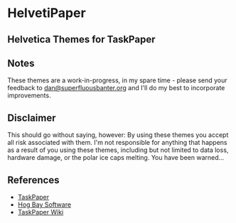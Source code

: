 # HelvetiPaper
## Helvetica Themes for TaskPaper

## Notes
These themes are a work-in-progress, in my spare time - please send your feedback to dan@superfluousbanter.org and I'll do my best to incorporate improvements.

## Disclaimer
This should go without saying, however: By using these themes you accept all risk associated with them. I'm not responsible
for anything that happens as a result of you using these themes, including but not limited to data loss, hardware
damage, or the polar ice caps melting. You have been warned...

## References
+ [TaskPaper][1]
+ [Hog Bay Software][2]
+ [TaskPaper Wiki][3]

[1]: http://www.hogbaysoftware.com/products/taskpaper		"TaskPaper"
[2]: http://www.hogbaysoftware.com/											"Hog Bay Software"
[3]: http://www.hogbaysoftware.com/wiki/TaskPaper				"TaskPaper Wiki"